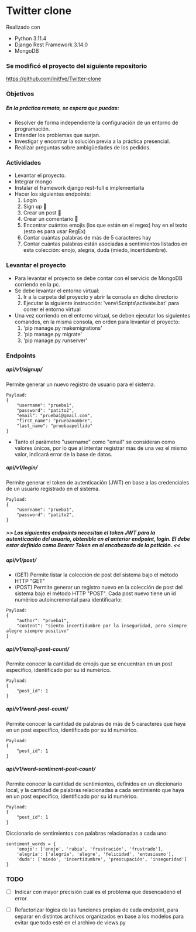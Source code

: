 # Twitter clone

Realizado con 
- Python 3.11.4
- Django Rest Framework 3.14.0
- MongoDB

### Se modificó el proyecto del siguiente repositorio
https://github.com/initfve/Twitter-clone

### Objetivos
##### En la práctica remota, se espera que puedas:
- Resolver de forma independiente la configuración de un entorno de programación.
- Entender los problemas que surjan.
- Investigar y encontrar la solución previa a la práctica presencial.
- Realizar preguntas sobre ambigüedades de los pedidos.

### Actividades
- Levantar el proyecto.
- Integrar mongo
- Instalar el framework django rest-full e implementarla
- Hacer los siguientes endpoints:
    1. Login
    2. Sign up 🙉
    3. Crear un post 🙊
    4. Crear un comentario 🙈
    5. Encontrar cuántos emojis (los que están en el regex) hay en el texto (esto es para usar RegEx)
    6. Contar cuántas palabras de más de 5 caracteres hay
    7. Contar cuántas palabras están asociadas a sentimientos listados en esta colección: enojo, alegría, duda (miedo, incertidumbre).

### Levantar el proyecto
- Para levantar el proyecto se debe contar con el servicio de MongoDB corriendo en la pc.
- Se debe levantar el entorno virtual:
    1. Ir a la carpeta del proyecto y abrir la consola en dicho directorio
    2. Ejecutar la siguiente instrucción: 'venv\Scripts\activate.bat' para correr el entorno virtual
- Una vez corriendo en el entorno virtual, se deben ejecutar los siguientes comandos, en la misma consola, en orden para levantar el proyecto:
    1. 'pip manage.py makemigrations'
    2. 'pip manage.py migrate'
    3. 'pip manage.py runserver'

### Endpoints

##### api/v1/signup/
Permite generar un nuevo registro de usuario para el sistema.
```
Payload:
{
    "username": "prueba1",
    "password": "patito2",
    "email": "prueba1@gmail.com",
    "first_name": "pruebanombre",
    "last_name": "pruebaapellido"
}
```
- Tanto el parámetro "username" como "email" se consideran como valores únicos, por lo que al intentar registrar más de una vez el mismo valor, indicará error de la base de datos.


##### api/v1/login/
Permite generar el token de autenticación (JWT) en base a las credenciales de un usuario registrado en el sistema.
```
Payload:
{
    "username": "prueba1",
    "password": "patito2",
}
```

##### >> Los siguientes endpoints necesitan el token JWT para la autenticación del usuario, obtenible en el anterior endpoint, login. El debe estar definido como Bearer Token en el encabezado de la petición. <<

##### api/v1/post/
- (GET) Permite listar la colección de post del sistema bajo el método HTTP "GET"
- (POST) Permite generar un registro nuevo en la colección de post del sistema bajo el método HTTP "POST". Cada post nuevo tiene un id numérico autoincremental para identificarlo:
```
Payload:
{
    "author": "prueba1",
    "content": "siento incertidumbre por la inseguridad, pero siempre alegre siempre positivo"
}
```

##### api/v1/emoji-post-count/
Permite conocer la cantidad de emojis que se encuentran en un post específico, identificado por su id numérico.
```
Payload:
{
    "post_id": 1
}
```

##### api/v1/word-post-count/
Permite conocer la cantidad de palabras de más de 5 caracteres que haya en un post específico, identificado por su id numérico.
```
Payload:
{
    "post_id": 1
}
```

##### api/v1/word-sentiment-post-count/
Permite conocer la cantidad de sentimientos, definidos en un diccionario local, y la cantidad de palabras relacionadas a cada sentimiento que haya en un post específico, identificado por su id numérico.
```
Payload:
{
    "post_id": 1
}
```

Diccionario de sentimientos con palabras relacionadas a cada uno:
```
sentiment_words = {
    'enojo': ['enojo', 'rabia', 'frustración', 'frustrado'],
    'alegría': ['alegría', 'alegre', 'felicidad', 'entusiasmo'],
    'duda': ['miedo', 'incertidumbre', 'preocupación', 'inseguridad']
}
```
 
### TODO
- [ ] Indicar con mayor precisión cuál es el problema que desencadenó el error.
- [ ] Refactorizar lógica de las funciones propias de cada endpoint, para separar en distintos archivos organizados en base a los modelos para evitar que todo esté en el archivo de views.py




